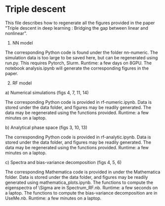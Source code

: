 # Triple descent 

This file describes how to regenerate all the figures provided in the paper "Triple descent in deep learning : Bridging the gap between linear and nonlinear".

1. NN model

The corresponding Python code is found under the folder nn-numeric.
The simulation data is too large to be saved here, but can be regenerated using run.py.
This requires Pytorch, Slurm. Runtime: a few days on 8GPU.
The notebook analysis.ipynb will generate the corresponding figures in the paper.

2. RF model

a) Numerical simulations (figs 4, 7, 11, 14)

The corresponding Python code is provided in rf-numeric.ipynb.
Data is stored under the data folder, and figures may be readily generated.
The data may be regenerated using the functions provided. Runtime: a few minutes on a laptop.

b) Analytical phase space (figs 3, 10, 13)

The corresponding Python code is provided in rf-analytic.ipynb.
Data is stored under the data folder, and figures may be readily generated.
The data may be regenerated using the functions provided. Runtime: a few minutes on a laptop.

c) Spectra and bias-variance decomposition (figs 4, 5, 6)

The corresponding Mathematica code is provided in under the Mathematica folder.
Data is stored under the data folder, and figures may be readily generated using mathematica_plots.ipynb.
The functions to compute the eigenspectra of \Sigma are in Spectrum_RF.nb. Runtime: a few seconds on a laptop.
The functions to compute the bias-variance decomposition are in  UseMe.nb. Runtime: a few minutes on a laptop.